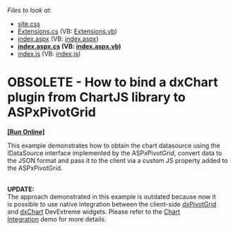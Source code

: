 <!-- default file list -->
*Files to look at*:

* [site.css](./CS/DxSample/css/site.css)
* [Extensions.cs](./CS/DxSample/Extensions.cs) (VB: [Extensions.vb](./VB/DxSample/Extensions.vb))
* [index.aspx](./CS/DxSample/index.aspx) (VB: [index.aspx](./VB/DxSample/index.aspx))
* **[index.aspx.cs](./CS/DxSample/index.aspx.cs) (VB: [index.aspx.vb](./VB/DxSample/index.aspx.vb))**
* [index.js](./CS/DxSample/js/index.js) (VB: [index.js](./VB/DxSample/js/index.js))
<!-- default file list end -->
# OBSOLETE - How to bind a dxChart plugin from ChartJS library to ASPxPivotGrid
<!-- run online -->
**[[Run Online]](https://codecentral.devexpress.com/e4508)**
<!-- run online end -->


<p>This example demonstrates how to obtain the chart datasource using the IDataSource interface implemented by the ASPxPivotGrid, convert data to the JSON format and pass it to the client via a custom JS property added to the ASPxPivotGrid.<br><br></p>
<p><strong>UPDATE:</strong><br>The approach demonstrated in this example is outdated because now it is possible to use native integration between the client-side <a href="https://js.devexpress.com/Documentation/ApiReference/UI_Widgets/dxPivotGrid/">dxPivotGrid</a> and <a href="https://js.devexpress.com/Documentation/ApiReference/Data_Visualization_Widgets/dxChart/">dxChart</a> DevExtreme widgets. Please refer to the <a href="https://js.devexpress.com/Demos/WidgetsGallery/Demo/PivotGrid/ChartIntegration/jQuery/Light/">Chart Integration</a> demo for more details.</p>

<br/>



